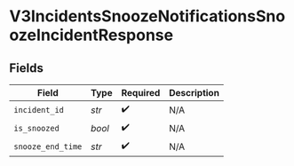 # V3IncidentsSnoozeNotificationsSnoozeIncidentResponse


## Fields

| Field              | Type               | Required           | Description        |
| ------------------ | ------------------ | ------------------ | ------------------ |
| `incident_id`      | *str*              | :heavy_check_mark: | N/A                |
| `is_snoozed`       | *bool*             | :heavy_check_mark: | N/A                |
| `snooze_end_time`  | *str*              | :heavy_check_mark: | N/A                |